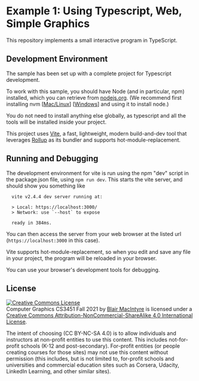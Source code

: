# Example 1: Using Typescript, Web, Simple Graphics  

This repository implements a small interactive program in TypeScript.

## Development Environment

The sample has been set up with a complete project for Typescript development.

To work with this sample, you should have Node (and in particular, npm) installed, which you can retrieve from [nodejs.org](http://nodejs.org). (We recommend first installing nvm [[Mac/Linux](https://github.com/nvm-sh/nvm)] [[Windows](https://github.com/coreybutler/nvm-windows)] and using it to install node.)

You do not need to install anything else globally, as typescript and all the tools will be installed inside your project.

This project uses [Vite](https://vitejs.dev/), a fast, lightweight, modern build-and-dev tool that leverages [Rollup](https://rollupjs.org/guide/en/) as its bundler and supports hot-module-replacement. 

## Running and Debugging

The development environment for vite is run using the npm "dev" script in the package.json file, using ```npm run dev```.  This starts the vite server, and should show you something like 
```
  vite v2.4.4 dev server running at:

  > Local: https://localhost:3000/
  > Network: use `--host` to expose

  ready in 384ms.
```
You can then access the server from your web browser at the listed url (```https://localhost:3000``` in this case).

Vite supports hot-module-replacement, so when you edit and save any file in your project, the program will be reloaded in your browser. 

You can use your browser's development tools for debugging.

## License

<a rel="license" href="http://creativecommons.org/licenses/by-nc-sa/4.0/"><img alt="Creative Commons License" style="border-width:0" src="https://i.creativecommons.org/l/by-nc-sa/4.0/88x31.png" /></a><br /><span xmlns:dct="http://purl.org/dc/terms/" property="dct:title">Computer Graphics CS3451 Fall 2021</span> by <a xmlns:cc="http://creativecommons.org/ns#" href="https://github.blairmacintyre.me" property="cc:attributionName" rel="cc:attributionURL">Blair MacIntyre</a> is licensed under a <a rel="license" href="http://creativecommons.org/licenses/by-nc-sa/4.0/">Creative Commons Attribution-NonCommercial-ShareAlike 4.0 International License</a>.

The intent of choosing (CC BY-NC-SA 4.0) is to allow individuals and instructors at non-profit entities to use this content.  This includes not-for-profit schools (K-12 and post-secondary). For-profit entities (or people creating courses for those sites) may not use this content without permission (this includes, but is not limited to, for-profit schools and universities and commercial education sites such as Corsera, Udacity, LinkedIn Learning, and other similar sites).
